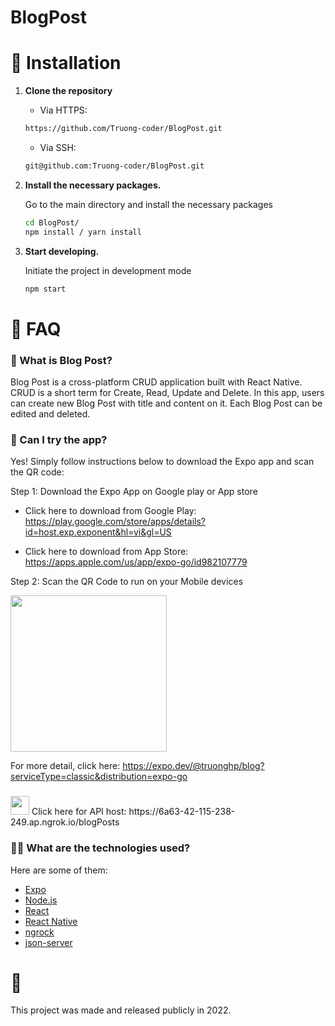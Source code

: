 # BlogPost




# :construction_worker: Installation

1. **Clone the repository**

   - Via HTTPS: 
   ```sh 
   https://github.com/Truong-coder/BlogPost.git
   ```

   - Via SSH: 
   ```sh 
   git@github.com:Truong-coder/BlogPost.git
   ```

2. **Install the necessary packages.**

   Go to the main directory and install the necessary packages

   ```sh
   cd BlogPost/
   npm install / yarn install
   ```

3. **Start developing.**

   Initiate the project in development mode

   ```sh
   npm start
   ```

# :postbox: FAQ

### 🙋‍ What is Blog Post?

Blog Post is a cross-platform CRUD application built with React Native. CRUD is a short term for Create, Read, Update and Delete. In this app, users can create new Blog Post with title and content on it. Each Blog Post can be edited and deleted.


### 📲 Can I try the app?

Yes! Simply follow instructions below to download the Expo app and scan the QR code:

Step 1: Download the Expo App on Google play or App store

  - Click here to download from Google Play: https://play.google.com/store/apps/details?id=host.exp.exponent&hl=vi&gl=US
  
  - Click here to download from App Store: https://apps.apple.com/us/app/expo-go/id982107779

Step 2: Scan the QR Code to run on your Mobile devices


<a>
<img src="https://user-images.githubusercontent.com/81181191/197712828-404768ec-3e79-43ab-9ec0-6669d36d0116.png" width="250" height="250"/>
</a>


For more detail, click here: https://expo.dev/@truonghp/blog?serviceType=classic&distribution=expo-go
### <a>
<img src="https://user-images.githubusercontent.com/81181191/198415258-2f621325-33d1-447d-acca-e10d158fbfb1.png" width="30" height="30"/>
</a> Click here for API host: https://6a63-42-115-238-249.ap.ngrok.io/blogPosts

### 👨‍🔬 What are the technologies used?

Here are some of them:

- [Expo](https://expo.io/)
- [Node.js](https://nodejs.org/en/)
- [React](https://pt-br.reactjs.org/)
- [React Native](https://reactnative.dev/)
- [ngrock](https://ngrok.com)
- [json-server](https://www.npmjs.com/package/json-server)

# :closed_book: 

This project was made and released publicly in 2022.


